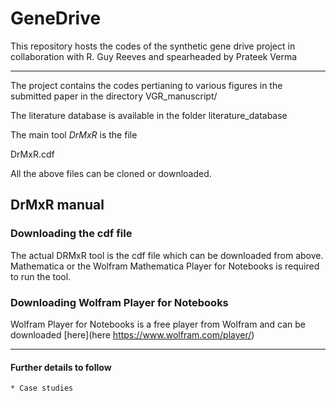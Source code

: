 # GeneDrive

This repository hosts the codes of the synthetic gene drive project in collaboration with R. Guy Reeves and spearheaded by Prateek Verma
***

The project contains the codes pertianing to various figures in the submitted paper in the directory 
VGR_manuscript/

The literature database is available in the folder
literature_database

The main tool *DrMxR* is the file

DrMxR.cdf

All the above files can be cloned or downloaded.



## DrMxR manual

### Downloading the cdf file

The actual DRMxR tool is the cdf file which can be downloaded from above.
Mathematica or the Wolfram Mathematica Player for Notebooks is required to run the tool.

### Downloading Wolfram Player for Notebooks

Wolfram Player for Notebooks is a free player from Wolfram and can be downloaded [here](here 
https://www.wolfram.com/player/)
***

#### Further details to follow
	* Case studies